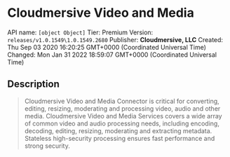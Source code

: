 # Cloudmersive Video and Media
API name: `[object Object]`
Tier: Premium
Version: `releases/v1.0.1549\1.0.1549.2680`
Publisher: **Cloudmersive, LLC**
Created: Thu Sep 03 2020 16:20:25 GMT+0000 (Coordinated Universal Time)
Changed: Mon Jan 31 2022 18:59:07 GMT+0000 (Coordinated Universal Time)

## Description
> Cloudmersive Video and Media Connector is critical for converting, editing, resizing, moderating and processing video, audio and other media.  Cloudmersive Video and Media Services covers a wide array of common video and audio processing needs, including encoding, decoding, editing, resizing, moderating and extracting metadata.  Stateless high-security processing ensures fast performance and strong security.
